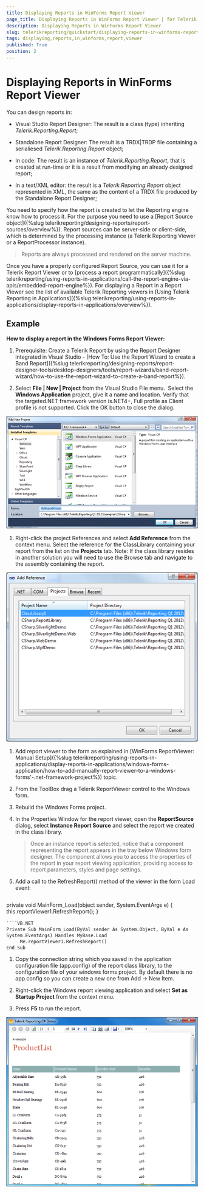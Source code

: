 ```yaml
---
title: Displaying Reports in WinForms Report Viewer
page_title: Displaying Reports in WinForms Report Viewer | for Telerik Reporting Documentation
description: Displaying Reports in WinForms Report Viewer
slug: telerikreporting/quickstart/displaying-reports-in-winforms-report-viewer
tags: displaying,reports,in,winforms,report,viewer
published: True
position: 2
---
```


# Displaying Reports in WinForms Report Viewer



You can design reports in:         

* Visual Studio Report Designer: The result is a class (type) inheriting *Telerik.Reporting.Report*;             

* Standalone Report Designer: The result is a TRDX|TRDP file containing a serialiesed *Telerik.Reporting.Report* object;             

* In code: The result is an instance of *Telerik.Reporting.Report*,               that is created at run-time or it is a result from modifying an already designed report;             

* In a text/XML editor: the result is a *Telerik.Reporting.Report* object represented in XML,               the same as the content of a TRDX file produced by the Standalone Report Designer;             

You need to specify how the report is created to let the Reporting engine know how to process it.           For the purpose you need to use a [Report Source object]({%slug telerikreporting/designing-reports/report-sources/overview%}).           Report sources can be server-side or client-side, which is determined by the processing instance           (a Telerik Reporting Viewer or a ReportProcessor instance).         

> Reports are always processed and rendered on the server machine.

Once you have a properly configured Report Source, you can use it for a Telerik Report Viewer           or to [process a report programmatically]({%slug telerikreporting/using-reports-in-applications/call-the-report-engine-via-apis/embedded-report-engine%}).           For displaying a Report in a Report Viewer see the list of available Telerik Reporting viewers in           [Using Telerik Reporting in Applications]({%slug telerikreporting/using-reports-in-applications/display-reports-in-applications/overview%}).         

## Example

__How to display a report in the Windows Forms Report Viewer:__ 

1. Prerequisite: Create a Telerik Report by using the Report Designer integrated in Visual Studio -               [How To: Use the Report Wizard to create a Band Report]({%slug telerikreporting/designing-reports/report-designer-tools/desktop-designers/tools/report-wizards/band-report-wizard/how-to-use-the-report-wizard-to-create-a-band-report%}).             

1. Select __File | New | Project__ from the Visual Studio File menu.  Select the __Windows Application__             project, give it a name and location. Verify that the targeted.NET framework version is.NET4+, Full profile as Client profile is not supported.               Click the OK button to close the dialog.               

  ![](images/QuickStart034.png)

1. Right-click the project References and select __Add Reference__ from the context menu.               Select the reference for the               ClassLibrary containing your report from the list on the               __Projects__ tab. Note: If the class library resides               in another solution you will need to use the Browse tab and navigate to the               assembly containing the report.               

  ![](images/QuickStart035.png)

1. Add report viewer to the form as explained in [WinForms ReportViewer: Manual Setup]({%slug telerikreporting/using-reports-in-applications/display-reports-in-applications/windows-forms-application/how-to-add-manually-report-viewer-to-a-windows-forms'-.net-framework-project%}) topic.             

1. From the ToolBox drag a Telerik ReportViewer control to the Windows form.

1. Rebuild the Windows Forms project.

1. In the Properties Window for the report viewer, open the __ReportSource__ dialog, select               __Instance Report Source__ and select the report we created in the class library.             

   >Once an instance report                 is selected, notice that a component representing the report appears in                 the tray below Windows form designer. The component allows you to                 access the properties of the report in your report viewing application,                 providing access to report parameters, styles and page                 settings.               

1. Add a call to the RefreshReport() method of the viewer in the form Load event:             

    
      ````C#
private void MainForm_Load(object sender, System.EventArgs e)
{
    this.reportViewer1.RefreshReport();
}
````
````VB.NET
Private Sub MainForm_Load(ByVal sender As System.Object, ByVal e As System.EventArgs) Handles MyBase.Load
     Me.reportViewer1.RefreshReport()
End Sub
````

1. Copy the connection string which you saved in the application configuration file (app.config) of the report class               library, to the configuration file of your windows forms project. By default there is               no app.config so you can create a new one from Add -> New Item.             

1. Right-click the Windows report viewing application and               select __Set as Startup Project__ from the context               menu.             

1. Press __F5__ to run the report.                

  ![](images/QuickStart037.png)

